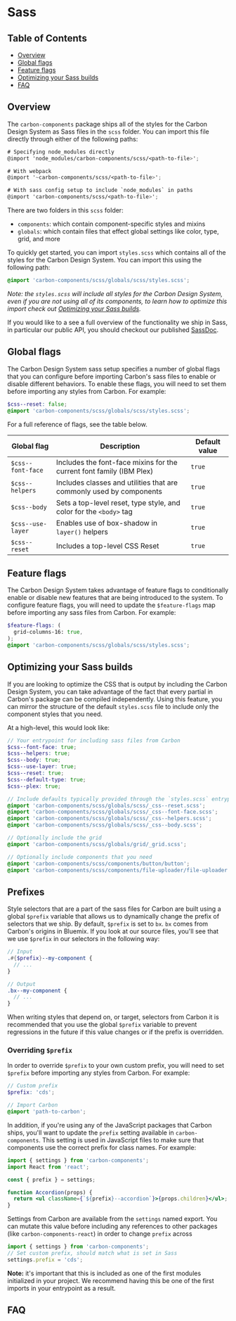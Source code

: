 <!-- alex disable color -->

# Sass

<!-- prettier-ignore-start -->
<!-- START doctoc generated TOC please keep comment here to allow auto update -->
<!-- DON'T EDIT THIS SECTION, INSTEAD RE-RUN doctoc TO UPDATE -->
## Table of Contents

- [Overview](#overview)
- [Global flags](#global-flags)
- [Feature flags](#feature-flags)
- [Optimizing your Sass builds](#optimizing-your-sass-builds)
- [FAQ](#faq)

<!-- END doctoc generated TOC please keep comment here to allow auto update -->
<!-- prettier-ignore-end -->

## Overview

The `carbon-components` package ships all of the styles for the Carbon Design
System as Sass files in the `scss` folder. You can import this file directly
through either of the following paths:

```scss
# Specifying node_modules directly
@import 'node_modules/carbon-components/scss/<path-to-file>';

# With webpack
@import '~carbon-components/scss/<path-to-file>';

# With sass config setup to include `node_modules` in paths
@import 'carbon-components/scss/<path-to-file>';
```

There are two folders in this `scss` folder:

- `components`: which contain component-specific styles and mixins
- `globals`: which contain files that effect global settings like color, type,
  grid, and more

To quickly get started, you can import `styles.scss` which contains all of the
styles for the Carbon Design System. You can import this using the following
path:

```scss
@import 'carbon-components/scss/globals/scss/styles.scss';
```

_Note: the `styles.scss` will include all styles for the Carbon Design System,
even if you are not using all of its components, to learn how to optimize this
import check out [Optimizing your Sass builds](#optimizing-your-sass-builds)._

If you would like to a see a full overview of the functionality we ship in Sass,
in particular our public API, you should checkout our published
[SassDoc](../../packages/components/docs/sass.md).

## Global flags

The Carbon Design System sass setup specifies a number of global flags that you
can configure before importing Carbon's sass files to enable or disable
different behaviors. To enable these flags, you will need to set them before
importing any styles from Carbon. For example:

```scss
$css--reset: false;
@import 'carbon-components/scss/globals/scss/styles.scss';
```

For a full reference of flags, see the table below.

| Global flag       | Description                                                          | Default value |
| ----------------- | -------------------------------------------------------------------- | ------------- |
| `$css--font-face` | Includes the font-face mixins for the current font family (IBM Plex) | `true`        |
| `$css--helpers`   | Includes classes and utilities that are commonly used by components  | `true`        |
| `$css--body`      | Sets a top-level reset, type style, and color for the `<body>` tag   | `true`        |
| `$css--use-layer` | Enables use of box-shadow in `layer()` helpers                       | `true`        |
| `$css--reset`     | Includes a top-level CSS Reset                                       | `true`        |

## Feature flags

The Carbon Design System takes advantage of feature flags to conditionally
enable or disable new features that are being introduced to the system. To
configure feature flags, you will need to update the `$feature-flags` map before
importing any sass files from Carbon. For example:

```scss
$feature-flags: (
  grid-columns-16: true,
);
@import 'carbon-components/scss/globals/scss/styles.scss';
```

## Optimizing your Sass builds

If you are looking to optimize the CSS that is output by including the Carbon
Design System, you can take advantage of the fact that every partial in Carbon's
package can be compiled independently. Using this feature, you can mirror the
structure of the default `styles.scss` file to include only the component styles
that you need.

At a high-level, this would look like:

```scss
// Your entrypoint for including sass files from Carbon
$css--font-face: true;
$css--helpers: true;
$css--body: true;
$css--use-layer: true;
$css--reset: true;
$css--default-type: true;
$css--plex: true;

// Include defaults typically provided through the `styles.scss` entrypoint
@import 'carbon-components/scss/globals/scss/_css--reset.scss';
@import 'carbon-components/scss/globals/scss/_css--font-face.scss';
@import 'carbon-components/scss/globals/scss/_css--helpers.scss';
@import 'carbon-components/scss/globals/scss/_css--body.scss';

// Optionally include the grid
@import 'carbon-components/scss/globals/grid/_grid.scss';

// Optionally include components that you need
@import 'carbon-components/scss/components/button/button';
@import 'carbon-components/scss/components/file-uploader/file-uploader';
```

## Prefixes

Style selectors that are a part of the sass files for Carbon are built using a
global `$prefix` variable that allows us to dynamically change the prefix of
selectors that we ship. By default, `$prefix` is set to `bx`. `bx` comes from
Carbon's origins in Bluemix. If you look at our source files, you'll see that we
use `$prefix` in our selectors in the following way:

```scss
// Input
.#{$prefix}--my-component {
  // ...
}

// Output
.bx--my-component {
  // ...
}
```

When writing styles that depend on, or target, selectors from Carbon it is
recommended that you use the global `$prefix` variable to prevent regressions in
the future if this value changes or if the prefix is overridden.

### Overriding `$prefix`

In order to override `$prefix` to your own custom prefix, you will need to set
`$prefix` before importing any styles from Carbon. For example:

```scss
// Custom prefix
$prefix: 'cds';

// Import Carbon
@import 'path-to-carbon';
```

In addition, if you're using any of the JavaScript packages that Carbon ships,
you'll want to update the `prefix` setting available in `carbon-components`.
This setting is used in JavaScript files to make sure that components use the
correct prefix for class names. For example:

```jsx
import { settings } from 'carbon-components';
import React from 'react';

const { prefix } = settings;

function Accordion(props) {
  return <ul className={`${prefix}--accordion`}>{props.children}</ul>;
}
```

Settings from Carbon are available from the `settings` named export. You can
mutate this value before including any references to other packages (like
`carbon-components-react`) in order to change `prefix` across

```js
import { settings } from 'carbon-components';
// Set custom prefix, should match what is set in Sass
settings.prefix = 'cds';
```

**Note:** it's important that this is included as one of the first modules
initialized in your project. We recommend having this be one of the first
imports in your entrypoint as a result.

## FAQ
